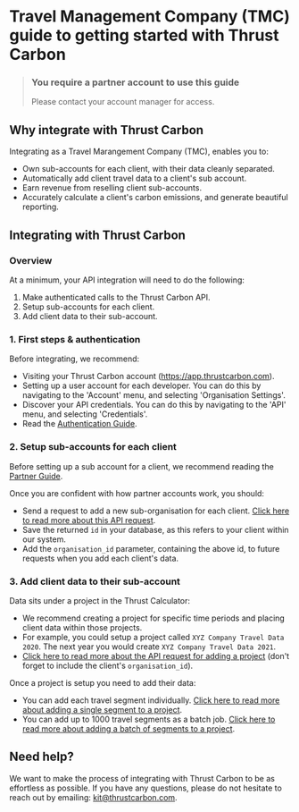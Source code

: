 # **Travel Management Company (TMC)** guide to getting started with Thrust Carbon

<!-- theme: warning -->

> ### You require a partner account to use this guide
> Please contact your account manager for access.

## Why integrate with Thrust Carbon

Integrating as a Travel Marangement Company (TMC), enables you to:

* Own sub-accounts for each client, with their data cleanly separated.
* Automatically add client travel data to a client's sub account.
* Earn revenue from reselling client sub-accounts.
* Accurately calculate a client's carbon emissions, and generate beautiful reporting.

## Integrating with Thrust Carbon

### Overview

At a minimum, your API integration will need to do the following:

1. Make authenticated calls to the Thrust Carbon API.
2. Setup sub-accounts for each client.
3. Add client data to their sub-account.

### 1. First steps & authentication

Before integrating, we recommend:

* Visiting your Thrust Carbon account (https://app.thrustcarbon.com).
* Setting up a user account for each developer. You can do this by navigating to the 'Account' menu, and selecting 'Organisation Settings'.
* Discover your API credentials. You can do this by navigating to the 'API' menu, and selecting 'Credentials'.
* Read the [Authentication Guide](../guides/2.Authentication.md).

### 2. Setup sub-accounts for each client

Before setting up a sub account for a client, we recommend reading the [Partner Guide](../guides/3.Partner-Guide.md).

Once you are confident with how partner accounts work, you should:

* Send a request to add a new sub-organisation for each client. [Click here to read more about this API request](endpoints/3-organisation-settings.v1.yaml/paths/api~11~1setting~1organisation~1sub-organisations).
* Save the returned `id` in your database, as this refers to your client within our system.
* Add the `organisation_id` parameter, containing the above id, to future requests when you add each client's data. 

### 3. Add client data to their sub-account

Data sits under a project in the Thrust Calculator:

* We recommend creating a project for specific time periods and placing client data within those projects.
* For example, you could setup a project called `XYZ Company Travel Data 2020`. The next year you would create `XYZ Company Travel Data 2021`.
* [Click here to read more about the API request for adding a project](endpoints/1-calculator.v1.json/paths/~1projects) (don't forget to include the client's `organisation_id`).

Once a project is setup you need to add their data:

* You can add each travel segment individually. [Click here to read more about adding a single segment to a project](endpoints/1-calculator.v1.json/paths/~1projects~1{projectId}~1segments).
* You can add up to 1000 travel segments as a batch job. [Click here to read more about adding a batch of segments to a project](endpoints/1-calculator.v1.json/paths/~1projects~1{projectId}~1segments~1batch).

## Need help?

We want to make the process of integrating with Thrust Carbon to be as effortless as possible. If you have any questions, please do not hesitate to reach out by emailing: [kit@thrustcarbon.com](mailto:kit@thrustcarbon.com?subject=API+Support).